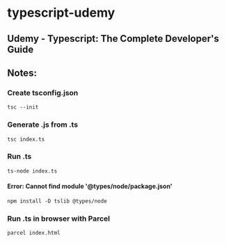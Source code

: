# typescript-udemy

## Udemy - Typescript: The Complete Developer's Guide

## Notes:

### Create tsconfig.json

```
tsc --init
```

### Generate .js from .ts

```
tsc index.ts
```

### Run .ts

```
ts-node index.ts
```

#### **Error: Cannot find module '@types/node/package.json'**

```
npm install -D tslib @types/node
```

### Run .ts in browser with Parcel

```
parcel index.html
```
